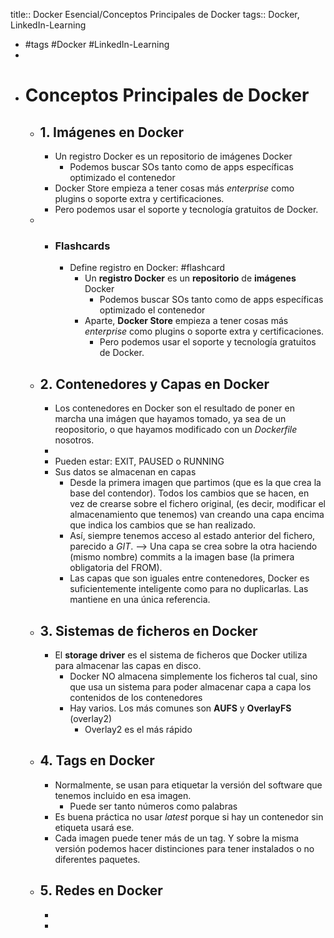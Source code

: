 title:: Docker Esencial/Conceptos Principales de Docker
tags:: Docker, LinkedIn-Learning

- #tags #Docker #LinkedIn-Learning
-
- # Conceptos Principales de Docker
	- ## 1. Imágenes en Docker
		- Un registro Docker es un repositorio de imágenes Docker
			- Podemos buscar SOs tanto como de apps específicas optimizado el contenedor
		- Docker Store empieza a tener cosas más *enterprise* como plugins o soporte extra y certificaciones.
		- Pero podemos usar el soporte y tecnología gratuitos de Docker.
	-
		- ### Flashcards
			- Define registro en Docker: #flashcard
				- Un **registro Docker** es un **repositorio** de **imágenes** Docker
					- Podemos buscar SOs tanto como de apps específicas optimizado el contenedor
				- Aparte, **Docker Store** empieza a tener cosas más *enterprise* como plugins o soporte extra y certificaciones.
					- Pero podemos usar el soporte y tecnología gratuitos de Docker.
	- ## 2. Contenedores y Capas en Docker
		- Los contenedores en Docker son el resultado de poner en marcha una imágen que hayamos tomado, ya sea de un reopositorio, o que hayamos modificado con un *Dockerfile* nosotros.
		-
		- Pueden estar: EXIT, PAUSED o RUNNING
		- Sus datos se almacenan en capas
			- Desde la primera imagen que partimos (que es la que crea la base del contendor). Todos los cambios que se hacen, en vez de crearse sobre el fichero original, (es decir, modificar el almacenamiento que tenemos) van creando una capa encima que indica los cambios que se han realizado.
			- Así, siempre tenemos acceso al estado anterior del fichero, parecido a *GIT*. --> Una capa se crea sobre la otra haciendo (mismo nombre) commits a la imagen base (la primera obligatoria del FROM).
			- Las capas que son iguales entre contenedores, Docker es suficientemente inteligente como para no duplicarlas. Las mantiene en una única referencia.
	- ## 3. Sistemas de ficheros en Docker
		- El **storage driver** es el sistema de ficheros que Docker utiliza para almacenar las capas en disco.
			- Docker NO almacena simplemente los ficheros tal cual, sino que usa un sistema para poder almacenar capa a capa los contenidos de los contenedores
			- Hay varios. Los más comunes son **AUFS** y **OverlayFS** (overlay2)
				- Overlay2 es el más rápido
	- ## 4. Tags en Docker
		- Normalmente, se usan para etiquetar la versión del software que tenemos incluido en esa imagen.
			- Puede ser tanto números como palabras
		- Es buena práctica no usar *latest* porque si hay un contenedor sin etiqueta usará ese.
		- Cada imagen puede tener más de un tag. Y sobre la misma versión podemos hacer distinciones para tener instalados o no diferentes paquetes.
	- ## 5. Redes en Docker
		-
		-